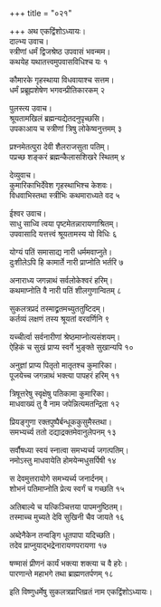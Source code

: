 +++
title = "०२१"

+++
अथ एकद्विंशोऽध्यायः।  
दाल्भ्य उवाच।  
स्त्रीणां धर्मं द्विजश्रेष्ठ उपवासं भवन्मम।  
कथयेह यथातत्त्वमुपवासविधिश्च यः १

कौमारके गृहस्थाया विधवायाश्च सत्तम।  
धर्मं प्रब्रूह्यशेषेण भगवन्प्रीतिकारकम् २

पुलस्त्य उवाच।  
श्रूयतामखिलं ब्रह्मन्यद्येतदनुपृच्छसि।  
उपकाआय च स्त्रीणां त्रिषु लोकेष्वनुत्तमम् ३

प्रश्नमेतत्पुरा देवी शैलराजसुता पतिम्।  
पप्रच्छ शङ्करं ब्रह्मन्कैलासशिखरे स्थितम् ४

देव्युवाच।  
कुमारिकाभिर्देवेश गृहस्थाभिश्च केशवः।  
विधवाभिस्तथा स्त्रीभिः कथमाराध्यते वद ५

ईश्वर उवाच।  
साधु साध्वि त्वया पृष्टमेतन्नारायणाश्रितम्।  
उपवासादि यत्तत्त्वं श्रूयतामस्य यो विधिः ६

योग्यं पतिं समासाद्य नारी धर्ममवाप्नुते।  
दुःशीलेऽपि हि कामार्ते नारी प्राप्नोति भर्तरि ७

अनाराध्य जगन्नाथं सर्वलोकेश्वरं हरिम्।  
कथमाप्नोति वै नारी पतिं शीलगुणान्वितम् ८

सुकलत्रप्रदं तस्माद्व्रतमच्युततुष्टिदम्।  
कर्तव्यं लक्षणं तस्य श्रूयतां वरवर्णिनि ९

यच्चीर्त्वा सर्वनारीणां श्रेष्ठमाप्नोत्यसंशयम्।  
ऐहिकं च सुखं प्राप्य स्वर्गे भुङ्क्ते सुखान्यपि १०

अनुज्ञां प्राप्य पितृतो मातृतश्च कुमारिका।  
पूजयेच्च जगन्नाथं भक्त्या पापहरं हरिम् ११

त्रिषूत्तरेषु स्वृक्षेषु पतिकामा कुमारिका।  
माधवाख्यं तु वै नाम जपेन्नित्यमतन्द्रिता १२

प्रियङ्गुणा रक्तपुष्पैर्बन्धूककुसुमैस्तथा।  
समभ्यर्च्य ततो दद्याद्रक्तमेवानुलेपनम् १३

सर्वौषध्या स्वयं स्नात्वा समभ्यर्च्य जगत्पतिम्।  
नमोऽस्तु माधवायेति होमयेन्मधुसर्पिषी १४

स देवमुत्तरायोगे समभ्यर्च्य जनार्दनम्।  
शोभनं पतिमाप्नोति प्रेत्य स्वर्गं च गच्छति १५

अतिबाल्ये च यत्किञ्चित्तया पापमनुष्ठितम्।  
तस्माच्च मुच्यते देवि सुखिनी चैव जायते १६

अब्देनैकेन तन्वङ्गि धूतपापा यदिच्छति।  
तदेव प्राप्नुयाद्भद्रेनारायणपरायणा १७

षण्मासं प्रीणनं कार्यं भक्त्या शक्त्या च वै हरेः।  
पारणान्ते महाभगे तथा ब्राह्मणतर्पणम् १८

इति विष्णुधर्मेषु सुकलत्रप्राप्तिव्रतं नाम एकद्विंशोऽध्यायः।  
